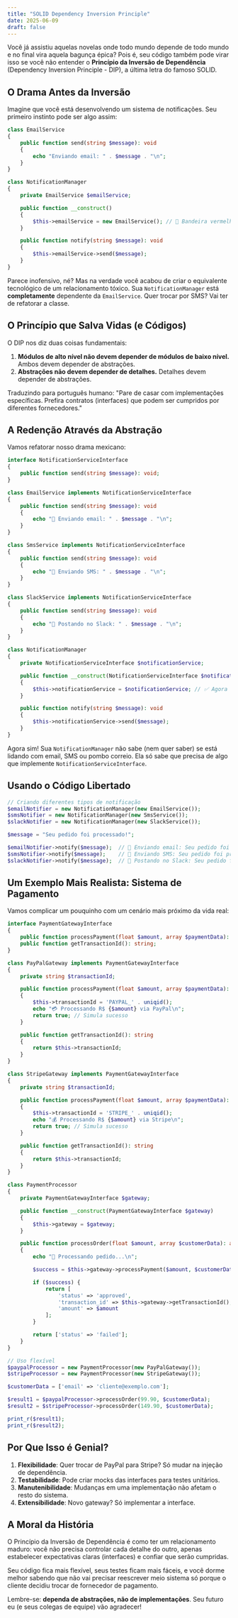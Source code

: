 ```yaml
---
title: "SOLID Dependency Inversion Principle"
date: 2025-06-09
draft: false
---
```


Você já assistiu aquelas novelas onde todo mundo depende de todo mundo e no final vira aquela bagunça épica? Pois é, seu código também pode virar isso se você não entender o **Princípio da Inversão de Dependência** (Dependency Inversion Principle - DIP), a última letra do famoso SOLID.

## O Drama Antes da Inversão

Imagine que você está desenvolvendo um sistema de notificações. Seu primeiro instinto pode ser algo assim:

```php
class EmailService
{
    public function send(string $message): void
    {
        echo "Enviando email: " . $message . "\n";
    }
}

class NotificationManager
{
    private EmailService $emailService;

    public function __construct()
    {
        $this->emailService = new EmailService(); // 🚨 Bandeira vermelha!
    }

    public function notify(string $message): void
    {
        $this->emailService->send($message);
    }
}
```

Parece inofensivo, né? Mas na verdade você acabou de criar o equivalente tecnológico de um relacionamento tóxico. Sua `NotificationManager` está **completamente** dependente da `EmailService`. Quer trocar por SMS? Vai ter de refatorar a classe.

## O Princípio que Salva Vidas (e Códigos)

O DIP nos diz duas coisas fundamentais:

1. **Módulos de alto nível não devem depender de módulos de baixo nível.** Ambos devem depender de abstrações.
2. **Abstrações não devem depender de detalhes.** Detalhes devem depender de abstrações.

Traduzindo para português humano: "Pare de casar com implementações específicas. Prefira contratos (interfaces) que podem ser cumpridos por diferentes fornecedores."

## A Redenção Através da Abstração

Vamos refatorar nosso drama mexicano:

```php
interface NotificationServiceInterface
{
    public function send(string $message): void;
}

class EmailService implements NotificationServiceInterface
{
    public function send(string $message): void
    {
        echo "📧 Enviando email: " . $message . "\n";
    }
}

class SmsService implements NotificationServiceInterface
{
    public function send(string $message): void
    {
        echo "📱 Enviando SMS: " . $message . "\n";
    }
}

class SlackService implements NotificationServiceInterface
{
    public function send(string $message): void
    {
        echo "💬 Postando no Slack: " . $message . "\n";
    }
}

class NotificationManager
{
    private NotificationServiceInterface $notificationService;

    public function __construct(NotificationServiceInterface $notificationService)
    {
        $this->notificationService = $notificationService; // ✅ Agora sim!
    }

    public function notify(string $message): void
    {
        $this->notificationService->send($message);
    }
}
```

Agora sim! Sua `NotificationManager` não sabe (nem quer saber) se está lidando com email, SMS ou pombo correio. Ela só sabe que precisa de algo que implemente `NotificationServiceInterface`.

## Usando o Código Libertado

```php
// Criando diferentes tipos de notificação
$emailNotifier = new NotificationManager(new EmailService());
$smsNotifier = new NotificationManager(new SmsService());
$slackNotifier = new NotificationManager(new SlackService());

$message = "Seu pedido foi processado!";

$emailNotifier->notify($message);  // 📧 Enviando email: Seu pedido foi processado!
$smsNotifier->notify($message);    // 📱 Enviando SMS: Seu pedido foi processado!
$slackNotifier->notify($message);  // 💬 Postando no Slack: Seu pedido foi processado!
```

## Um Exemplo Mais Realista: Sistema de Pagamento

Vamos complicar um pouquinho com um cenário mais próximo da vida real:

```php
interface PaymentGatewayInterface
{
    public function processPayment(float $amount, array $paymentData): bool;
    public function getTransactionId(): string;
}

class PayPalGateway implements PaymentGatewayInterface
{
    private string $transactionId;

    public function processPayment(float $amount, array $paymentData): bool
    {
        $this->transactionId = 'PAYPAL_' . uniqid();
        echo "💳 Processando R$ {$amount} via PayPal\n";
        return true; // Simula sucesso
    }

    public function getTransactionId(): string
    {
        return $this->transactionId;
    }
}

class StripeGateway implements PaymentGatewayInterface
{
    private string $transactionId;

    public function processPayment(float $amount, array $paymentData): bool
    {
        $this->transactionId = 'STRIPE_' . uniqid();
        echo "💰 Processando R$ {$amount} via Stripe\n";
        return true; // Simula sucesso
    }

    public function getTransactionId(): string
    {
        return $this->transactionId;
    }
}

class PaymentProcessor
{
    private PaymentGatewayInterface $gateway;

    public function __construct(PaymentGatewayInterface $gateway)
    {
        $this->gateway = $gateway;
    }

    public function processOrder(float $amount, array $customerData): array
    {
        echo "🛒 Processando pedido...\n";

        $success = $this->gateway->processPayment($amount, $customerData);

        if ($success) {
            return [
                'status' => 'approved',
                'transaction_id' => $this->gateway->getTransactionId(),
                'amount' => $amount
            ];
        }

        return ['status' => 'failed'];
    }
}

// Uso flexível
$paypalProcessor = new PaymentProcessor(new PayPalGateway());
$stripeProcessor = new PaymentProcessor(new StripeGateway());

$customerData = ['email' => 'cliente@exemplo.com'];

$result1 = $paypalProcessor->processOrder(99.90, $customerData);
$result2 = $stripeProcessor->processOrder(149.90, $customerData);

print_r($result1);
print_r($result2);
```

## Por Que Isso é Genial?

1. **Flexibilidade**: Quer trocar de PayPal para Stripe? Só mudar na injeção de dependência.
2. **Testabilidade**: Pode criar mocks das interfaces para testes unitários.
3. **Manutenibilidade**: Mudanças em uma implementação não afetam o resto do sistema.
4. **Extensibilidade**: Novo gateway? Só implementar a interface.

## A Moral da História

O Princípio da Inversão de Dependência é como ter um relacionamento maduro: você não precisa controlar cada detalhe do outro, apenas estabelecer expectativas claras (interfaces) e confiar que serão cumpridas.

Seu código fica mais flexível, seus testes ficam mais fáceis, e você dorme melhor sabendo que não vai precisar reescrever meio sistema só porque o cliente decidiu trocar de fornecedor de pagamento.

Lembre-se: **dependa de abstrações, não de implementações**. Seu futuro eu (e seus colegas de equipe) vão agradecer!
